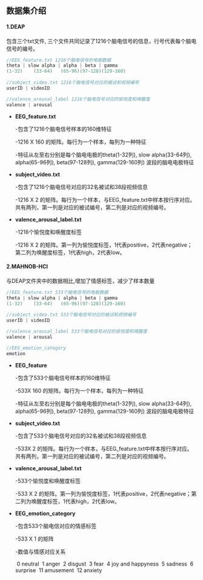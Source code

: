 ## 数据集介绍

#### 1.DEAP

包含三个txt文件,  三个文件共同记录了1216个脑电信号的信息，行号代表每个脑电信号的编号。

```c
//EEG_feature.txt 1216个脑电信号的电极数据
theta | slow alpha | alpha | beta | gamma
(1-32)	  (33-64)	(65-96)(97-128)(129-160)	
    
//subject_video.txt 1216个脑电信号对应的被试和视频编号
userID | videoID

//valence_arousal_label 1216个脑电信号对应的愉悦度和唤醒度
valence | arousal
```

- **EEG_feature.txt**

  -包含了1216个脑电信号样本的160维特征

  -1216 X 160 的矩阵。每行为一个样本，每列为一种特征

  -特征从左至右分别是每个脑电电极的theta(1-32列), slow alpha(33-64列), alpha(65-96列), beta(97-128列), gamma(129-160列) 波段的脑电电极特征

- **subject_video.txt**

  -包含了1216个脑电信号对应的32名被试和38段视频信息

  -1216 X 2 的矩阵。每行为一个样本，与EEG_feature.txt中样本按行序对应。共有两列，第一列是对应的被试编号，第二列是对应的视频编号。

- **valence_arousal_label.txt**

  -1216个愉悦度和唤醒度标签

  -1216 X 2 的矩阵。第一列为愉悦度标签，1代表positive，2代表negative；第二列为唤醒度标签，1代表high，2代表low。



#### 2.MAHNOB-HCI

与DEAP文件夹中的数据相比,增加了情感标签，减少了样本数量

```c
//EEG_feature.txt 533个脑电信号的电极数据
theta | slow alpha | alpha | beta | gamma
(1-32)	  (33-64)	(65-96)(97-128)(129-160)	
    
//subject_video.txt 533个脑电信号对应的被试和视频编号
userID | videoID

//valence_arousal_label 533个脑电信号对应的愉悦度和唤醒度
valence | arousal

//EEG_emotion_category
emotion
```

- **EEG_feature**

  -包含了533个脑电信号样本的160维特征

  -533X 160 的矩阵。每行为一个样本，每列为一种特征

  -特征从左至右分别是每个脑电电极的theta(1-32列), slow alpha(33-64列), alpha(65-96列), beta(97-128列), gamma(129-160列) 波段的脑电电极特征

- **subject_video.txt**

  -包含了533个脑电信号对应的32名被试和38段视频信息

  -533X 2 的矩阵。每行为一个样本，与EEG_feature.txt中样本按行序对应。共有两列，第一列是对应的被试编号，第二列是对应的视频编号。

- **valence_arousal_label.txt**

  -533个愉悦度和唤醒度标签

  -533 X 2 的矩阵。第一列为愉悦度标签，1代表positive，2代表negative；第二列为唤醒度标签，1代表high，2代表low。

- **EEG_emotion_category**

  -包含533个脑电信对应的情感标签

  -533 X 1 的矩阵

  -数值与情感对应关系

  ​	0	neutral
  ​	1	anger
  ​	2	disgust
  ​	3	fear
  ​	4	joy and happyness
  ​	5	sadness
  ​	6	surprise
  ​	11	amusement
  ​	12	anxiety

